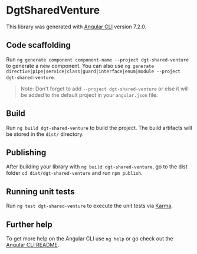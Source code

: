 # DgtSharedVenture

This library was generated with [Angular CLI](https://github.com/angular/angular-cli) version 7.2.0.

## Code scaffolding

Run `ng generate component component-name --project dgt-shared-venture` to generate a new component. You can also use `ng generate directive|pipe|service|class|guard|interface|enum|module --project dgt-shared-venture`.
> Note: Don't forget to add `--project dgt-shared-venture` or else it will be added to the default project in your `angular.json` file. 

## Build

Run `ng build dgt-shared-venture` to build the project. The build artifacts will be stored in the `dist/` directory.

## Publishing

After building your library with `ng build dgt-shared-venture`, go to the dist folder `cd dist/dgt-shared-venture` and run `npm publish`.

## Running unit tests

Run `ng test dgt-shared-venture` to execute the unit tests via [Karma](https://karma-runner.github.io).

## Further help

To get more help on the Angular CLI use `ng help` or go check out the [Angular CLI README](https://github.com/angular/angular-cli/blob/master/README.md).
